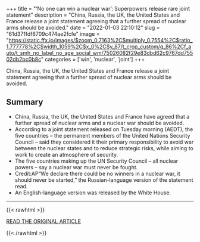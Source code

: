 +++
title = "‘No one can win a nuclear war’: Superpowers release rare joint statement"
description = "China, Russia, the UK, the United States and France release a joint statement agreeing that a further spread of nuclear arms should be avoided."
date = "2022-01-03 22:10:12"
slug = "61d371fdf6709c474ae2fcfe"
image = "https://static.ffx.io/images/$zoom_0.7163%2C$multiply_0.7554%2C$ratio_1.777778%2C$width_1059%2C$x_0%2C$y_87/t_crop_custom/q_86%2Cf_auto/t_smh_no_label_no_age_social_wm/75026082f29e83dbd62c9767dd75502db2bc0b8c"
categories = ['win', 'nuclear', 'joint']
+++

China, Russia, the UK, the United States and France release a joint statement agreeing that a further spread of nuclear arms should be avoided.

## Summary

- China, Russia, the UK, the United States and France have agreed that a further spread of nuclear arms and a nuclear war should be avoided.
- According to a joint statement released on Tuesday morning (AEDT), the five countries – the permanent members of the United Nations Security Council – said they considered it their primary responsibility to avoid war between the nuclear states and to reduce strategic risks, while aiming to work to create an atmosphere of security.
- The five countries making up the UN Security Council – all nuclear powers – say a nuclear war must never be fought.
- Credit:AP“We declare there could be no winners in a nuclear war, it should never be started,” the Russian-language version of the statement read.
- An English-language version was released by the White House.

---

{{< rawhtml >}}
  <p class="article-category">
    <a target="_blank" href="https://www.smh.com.au/world/europe/no-one-can-win-a-nuclear-war-superpowers-release-rare-joint-statement-20220104-p59lmf.html">READ THE ORIGINAL ARTICLE</a>
  </p>
{{< /rawhtml >}}
